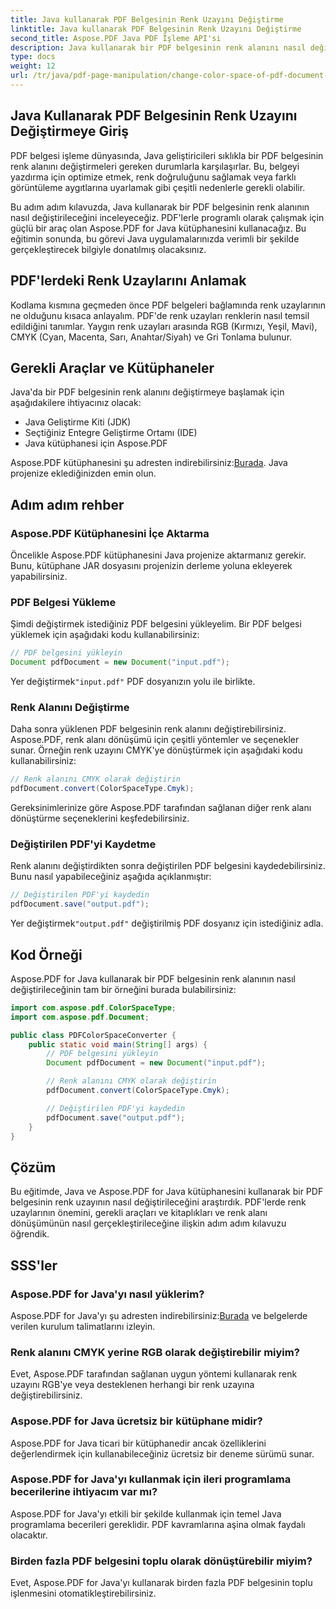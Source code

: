 ```yaml
---
title: Java kullanarak PDF Belgesinin Renk Uzayını Değiştirme
linktitle: Java kullanarak PDF Belgesinin Renk Uzayını Değiştirme
second_title: Aspose.PDF Java PDF İşleme API'si
description: Java kullanarak bir PDF belgesinin renk alanını nasıl değiştireceğinizi öğrenin. Kod örnekleri içeren adım adım kılavuz. PDF'lerinizi yazdırma ve görüntüleme için optimize edin.
type: docs
weight: 12
url: /tr/java/pdf-page-manipulation/change-color-space-of-pdf-document-using-java/
---
```


## Java Kullanarak PDF Belgesinin Renk Uzayını Değiştirmeye Giriş

PDF belgesi işleme dünyasında, Java geliştiricileri sıklıkla bir PDF belgesinin renk alanını değiştirmeleri gereken durumlarla karşılaşırlar. Bu, belgeyi yazdırma için optimize etmek, renk doğruluğunu sağlamak veya farklı görüntüleme aygıtlarına uyarlamak gibi çeşitli nedenlerle gerekli olabilir.

Bu adım adım kılavuzda, Java kullanarak bir PDF belgesinin renk alanının nasıl değiştirileceğini inceleyeceğiz. PDF'lerle programlı olarak çalışmak için güçlü bir araç olan Aspose.PDF for Java kütüphanesini kullanacağız. Bu eğitimin sonunda, bu görevi Java uygulamalarınızda verimli bir şekilde gerçekleştirecek bilgiyle donatılmış olacaksınız.

## PDF'lerdeki Renk Uzaylarını Anlamak

Kodlama kısmına geçmeden önce PDF belgeleri bağlamında renk uzaylarının ne olduğunu kısaca anlayalım. PDF'de renk uzayları renklerin nasıl temsil edildiğini tanımlar. Yaygın renk uzayları arasında RGB (Kırmızı, Yeşil, Mavi), CMYK (Cyan, Macenta, Sarı, Anahtar/Siyah) ve Gri Tonlama bulunur.

## Gerekli Araçlar ve Kütüphaneler

Java'da bir PDF belgesinin renk alanını değiştirmeye başlamak için aşağıdakilere ihtiyacınız olacak:

- Java Geliştirme Kiti (JDK)
- Seçtiğiniz Entegre Geliştirme Ortamı (IDE)
- Java kütüphanesi için Aspose.PDF

 Aspose.PDF kütüphanesini şu adresten indirebilirsiniz:[Burada](https://releases.aspose.com/pdf/java/). Java projenize eklediğinizden emin olun.

## Adım adım rehber

### Aspose.PDF Kütüphanesini İçe Aktarma

Öncelikle Aspose.PDF kütüphanesini Java projenize aktarmanız gerekir. Bunu, kütüphane JAR dosyasını projenizin derleme yoluna ekleyerek yapabilirsiniz.

### PDF Belgesi Yükleme

Şimdi değiştirmek istediğiniz PDF belgesini yükleyelim. Bir PDF belgesi yüklemek için aşağıdaki kodu kullanabilirsiniz:

```java
// PDF belgesini yükleyin
Document pdfDocument = new Document("input.pdf");
```

 Yer değiştirmek`"input.pdf"` PDF dosyanızın yolu ile birlikte.

### Renk Alanını Değiştirme

Daha sonra yüklenen PDF belgesinin renk alanını değiştirebilirsiniz. Aspose.PDF, renk alanı dönüşümü için çeşitli yöntemler ve seçenekler sunar. Örneğin renk uzayını CMYK'ye dönüştürmek için aşağıdaki kodu kullanabilirsiniz:

```java
// Renk alanını CMYK olarak değiştirin
pdfDocument.convert(ColorSpaceType.Cmyk);
```

Gereksinimlerinize göre Aspose.PDF tarafından sağlanan diğer renk alanı dönüştürme seçeneklerini keşfedebilirsiniz.

### Değiştirilen PDF'yi Kaydetme

Renk alanını değiştirdikten sonra değiştirilen PDF belgesini kaydedebilirsiniz. Bunu nasıl yapabileceğiniz aşağıda açıklanmıştır:

```java
// Değiştirilen PDF'yi kaydedin
pdfDocument.save("output.pdf");
```

 Yer değiştirmek`"output.pdf"` değiştirilmiş PDF dosyanız için istediğiniz adla.

## Kod Örneği

Aspose.PDF for Java kullanarak bir PDF belgesinin renk alanının nasıl değiştirileceğinin tam bir örneğini burada bulabilirsiniz:

```java
import com.aspose.pdf.ColorSpaceType;
import com.aspose.pdf.Document;

public class PDFColorSpaceConverter {
    public static void main(String[] args) {
        // PDF belgesini yükleyin
        Document pdfDocument = new Document("input.pdf");

        // Renk alanını CMYK olarak değiştirin
        pdfDocument.convert(ColorSpaceType.Cmyk);

        // Değiştirilen PDF'yi kaydedin
        pdfDocument.save("output.pdf");
    }
}
```

## Çözüm

Bu eğitimde, Java ve Aspose.PDF for Java kütüphanesini kullanarak bir PDF belgesinin renk uzayının nasıl değiştirileceğini araştırdık. PDF'lerde renk uzaylarının önemini, gerekli araçları ve kitaplıkları ve renk alanı dönüşümünün nasıl gerçekleştirileceğine ilişkin adım adım kılavuzu öğrendik.

## SSS'ler

### Aspose.PDF for Java'yı nasıl yüklerim?

 Aspose.PDF for Java'yı şu adresten indirebilirsiniz:[Burada](https://releases.aspose.com/pdf/java/) ve belgelerde verilen kurulum talimatlarını izleyin.

### Renk alanını CMYK yerine RGB olarak değiştirebilir miyim?

Evet, Aspose.PDF tarafından sağlanan uygun yöntemi kullanarak renk uzayını RGB'ye veya desteklenen herhangi bir renk uzayına değiştirebilirsiniz.

### Aspose.PDF for Java ücretsiz bir kütüphane midir?

Aspose.PDF for Java ticari bir kütüphanedir ancak özelliklerini değerlendirmek için kullanabileceğiniz ücretsiz bir deneme sürümü sunar.

### Aspose.PDF for Java'yı kullanmak için ileri programlama becerilerine ihtiyacım var mı?

Aspose.PDF for Java'yı etkili bir şekilde kullanmak için temel Java programlama becerileri gereklidir. PDF kavramlarına aşina olmak faydalı olacaktır.

### Birden fazla PDF belgesini toplu olarak dönüştürebilir miyim?

Evet, Aspose.PDF for Java'yı kullanarak birden fazla PDF belgesinin toplu işlenmesini otomatikleştirebilirsiniz.
